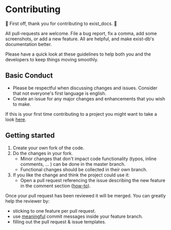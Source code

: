 # Contributing

:balloon: First off, thank you for contributing to exist_docs. :balloon:

All pull-requests are welcome. File a bug report, fix a comma, add some screenshots, or add a new feature. All are helpful, and make exist-db's documentation better.

Please have a quick look at these guidelines to help both you and the developers to keep things moving smoothly.

## Basic Conduct

*   Please be respectful when discussing changes and issues. Consider that not everyone's first language is english.
*   Create an issue for any major changes and enhancements that you wish to make.

If this is your first time contributing to a project you might want to take a look [here](https://egghead.io/courses/how-to-contribute-to-an-open-source-project-on-github).


## Getting started
1.  Create your own fork of the code.
2.  Do the changes in your fork.
    *   Minor changes that don't impact code functionality (typos, inline comments, ... ) can be done in the master branch.
    *   Functional changes should be collected in their own branch.
3.  If you like the change and think the project could use it:
    *   Open a pull request referencing the issue describing the new feature in the comment section \([how-to](https://github.com/blog/1506-closing-issues-via-pull-requests)\).  

Once your pull request has been reviewed it will be merged. You can greatly help the reviewer by:
*   sticking to one feature per pull request.
*   use [meaningful](https://chris.beams.io/posts/git-commit/) commit messages inside your feature branch.
*   filling out the pull request & issue templates.
